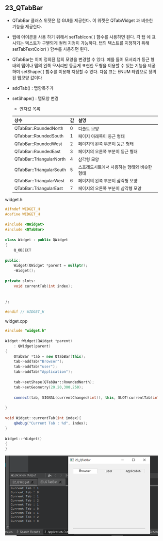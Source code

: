 ## 23_QTabBar

- QTabBar 클래스 위젯은 탭 GUI를 제공한다. 이 위젯은 QTabWidget 과 비슷한 기능을 제공한다. 

- 탭에 아이콘을 사용 하기 위해서 setTabIcon( ) 함수를 사용하면 된다. 각 탭 에 표시되는 텍스트가 구별되게 컬러 지정이 가능하다. 탭의 텍스트를 지정하기 위해 setTabTextColor( ) 함수를 사용하면 된다.

- QTabBar는 이미 정의된 탭의 모양을 변경할 수 있다. 예를 들어 모서리가 둥근 형태의 탭이나 탭의 왼쪽 모서리만 둥글게 표현한 도형을 이용할 수 있는 기능을 제공하며 setShape( ) 함수를 이용해 지정할 수 있다. 다음 표는 ENUM 타입으로 정의된 탭모양 값이다

- addTab() : 탭항목추가 

- setShape() : 탭모양 변경

  - 인자값 목록 

  | 상수                     | 값   | 설명                                         |
  | ------------------------ | ---- | -------------------------------------------- |
  | QTabBar::RoundedNorth    | 0    | 디폴트 모양                                  |
  | QTabbar::RoundedSouth    | 1    | 페이지 아래쪽이 둥근 형태                    |
  | QTabBar::RoundedWest     | 2    | 페이지의 왼쪽 부분이 둥근 형태               |
  | QTabBar::RoundedEast     | 3    | 페이지의 오른쪽 부분이 둥근 형태             |
  | QTabBar::TriangularNorth | 4    | 삼각형 모양                                  |
  | QTabBar::TriangularSouth | 5    | 스프레드시트에서 사용하는 형태와 비슷한 형태 |
  | QTabBar::TriangularWest  | 6    | 페이지의 왼쪽 부분이 삼각형 모양             |
  | QTabBar::TriangularEast  | 7    | 페이지의 오른쪽 부분이 삼각형 모양           |

  

widget.h

```c++
#ifndef WIDGET_H
#define WIDGET_H

#include <QWidget>
#include <QTabBar>

class Widget : public QWidget
{
    Q_OBJECT

public:
    Widget(QWidget *parent = nullptr);
    ~Widget();

private slots:
    void currentTab(int index);
    

};

#endif // WIDGET_H

```

widget.cpp

```c++
#include "widget.h"

Widget::Widget(QWidget *parent)
    : QWidget(parent)
{
    QTabBar *tab = new QTabBar(this);
    tab->addTab("Browser");
    tab->addTab("user");
    tab->addTab("Application");

    tab->setShape(QTabBar::RoundedNorth);
    tab->setGeometry(20,20,300,250);

    connect(tab, SIGNAL(currentChanged(int)), this, SLOT(currentTab(int)));

}

void Widget::currentTab(int index){
    qDebug("Current Tab : %d", index);
}

Widget::~Widget()
{
}


```

<img src="./23_gui.PNG">

